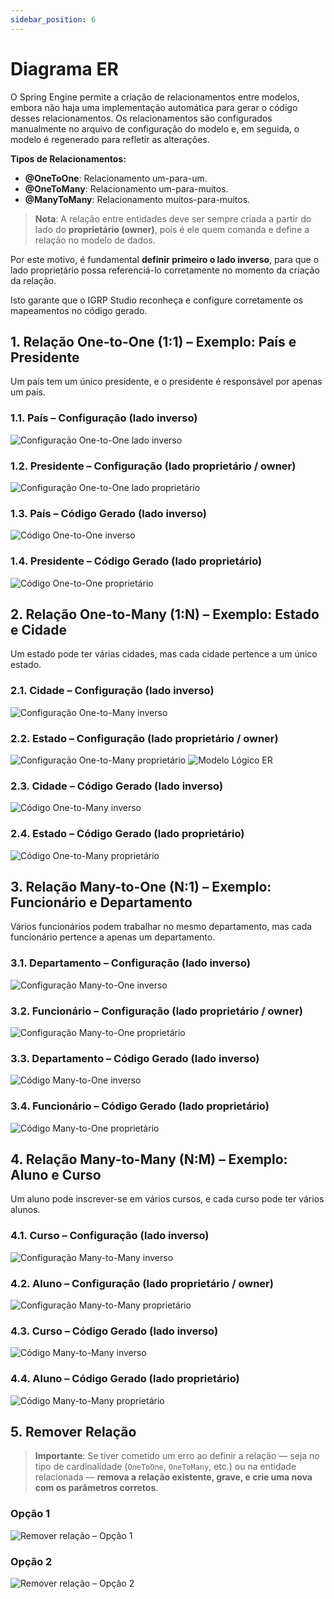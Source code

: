 ```yaml
---
sidebar_position: 6
---
```


# Diagrama ER

O Spring Engine permite a criação de relacionamentos entre modelos, embora não haja uma implementação automática para gerar o código desses relacionamentos. Os relacionamentos são configurados manualmente no arquivo de configuração do modelo e, em seguida, o modelo é regenerado para refletir as alterações.

**Tipos de Relacionamentos:** 

- **@OneToOne**: Relacionamento um-para-um.
- **@OneToMany**: Relacionamento um-para-muitos.
- **@ManyToMany**: Relacionamento muitos-para-muitos.

> **Nota**: A relação entre entidades deve ser sempre criada a partir do lado do **proprietário (owner)**, pois é ele quem comanda e define a relação no modelo de dados.

Por este motivo, é fundamental **definir primeiro o lado inverso**, para que o lado proprietário possa referenciá-lo corretamente no momento da criação da relação.

Isto garante que o IGRP Studio reconheça e configure corretamente os mapeamentos no código gerado.



## 1. Relação One-to-One (1:1) – Exemplo: País e Presidente

Um país tem um único presidente, e o presidente é responsável por apenas um país.

### 1.1. País – Configuração (lado inverso)

![Configuração One-to-One lado inverso](img/relacao-one-to-one-inverso.png)

### 1.2. Presidente – Configuração (lado proprietário / owner)

![Configuração One-to-One lado proprietário](img/relacao-one-to-one-owner.png)

### 1.3. País – Código Gerado (lado inverso)

![Código One-to-One inverso](img/codigo-one-to-one-inverso.png)

### 1.4. Presidente – Código Gerado (lado proprietário)

![Código One-to-One proprietário](img/codigo-one-to-one-owner.png)



## 2. Relação One-to-Many (1:N) – Exemplo: Estado e Cidade

Um estado pode ter várias cidades, mas cada cidade pertence a um único estado.

### 2.1. Cidade – Configuração (lado inverso)

![Configuração One-to-Many inverso](img/relacao-one-to-many-inverso.png)

### 2.2. Estado – Configuração (lado proprietário / owner)

![Configuração One-to-Many proprietário](img/relacao-one-to-many-owner.png)
![Modelo Lógico ER](img/DiagramERD.png)


### 2.3. Cidade – Código Gerado (lado inverso)

![Código One-to-Many inverso](img/codigo-one-to-many-inverso.png)

### 2.4. Estado – Código Gerado (lado proprietário)

![Código One-to-Many proprietário](img/codigo-one-to-many-owner.png)



## 3. Relação Many-to-One (N:1) – Exemplo: Funcionário e Departamento

Vários funcionários podem trabalhar no mesmo departamento, mas cada funcionário pertence a apenas um departamento.

### 3.1. Departamento – Configuração (lado inverso)

![Configuração Many-to-One inverso](img/relacao-many-to-one-inverso.png)

### 3.2. Funcionário – Configuração (lado proprietário / owner)

![Configuração Many-to-One proprietário](img/relacao-many-to-one-owner.png)

### 3.3. Departamento – Código Gerado (lado inverso)

![Código Many-to-One inverso](img/codigo-many-to-one-inverso.png)

### 3.4. Funcionário – Código Gerado (lado proprietário)

![Código Many-to-One proprietário](img/codigo-many-to-one-owner.png)



## 4. Relação Many-to-Many (N:M) – Exemplo: Aluno e Curso

Um aluno pode inscrever-se em vários cursos, e cada curso pode ter vários alunos.

### 4.1. Curso – Configuração (lado inverso)

![Configuração Many-to-Many inverso](img/relacao-many-to-many-inverso.png)

### 4.2. Aluno – Configuração (lado proprietário / owner)

![Configuração Many-to-Many proprietário](img/relacao-many-to-many-owner.png)

### 4.3. Curso – Código Gerado (lado inverso)

![Código Many-to-Many inverso](img/codigo-many-to-many-inverso.png)

### 4.4. Aluno – Código Gerado (lado proprietário)

![Código Many-to-Many proprietário](img/codigo-many-to-many-owner.png)



## 5. Remover Relação

> **Importante**: Se tiver cometido um erro ao definir a relação — seja no tipo de cardinalidade (`OneToOne`, `OneToMany`, etc.) ou na entidade relacionada — **remova a relação existente, grave, e crie uma nova com os parâmetros corretos**.

### Opção 1

![Remover relação – Opção 1](img/remover-relacao-opcao1.png)

### Opção 2

![Remover relação – Opção 2](img/remover-relacao-opcao2.png)
